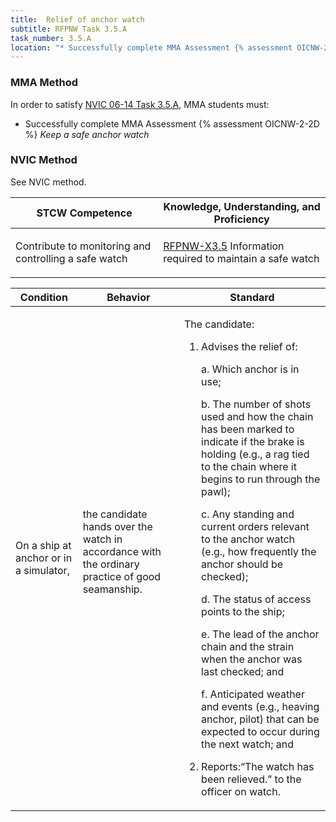 ```yaml
---
title:  Relief of anchor watch
subtitle: RFPNW Task 3.5.A 
task_number: 3.5.A
location: "* Successfully complete MMA Assessment {% assessment OICNW-2-2D %} *Keep a safe anchor watch*" 
---
```



### MMA Method

In order to satisfy  [NVIC 06-14  Task  3.5.A]({{site.baseurl}}/assets/images/nvic-06-14.pdf), MMA students must:

* Successfully complete MMA Assessment {% assessment OICNW-2-2D %} *Keep a safe anchor watch*


### NVIC Method

<a onclick="togglevisibility('nvic_methods')" >See NVIC method.</a>

<div id='nvic_methods' class='hide'>

<table>
<thead>
<tr>
<th class='forty'> STCW Competence </th>
<th class='sixty'> Knowledge, Understanding, and Proficiency </th>
</tr>
</thead>




<tbody>
<tr><td markdown='1'>

Contribute to monitoring and controlling a safe watch

</td><td markdown='1'>

[RFPNW-X3.5]({{site.baseurl}}/tables/24.html#RFPNW-X3.5) Information required to maintain a safe watch

</td></tr>


</tbody>
</table>


<table>
<thead>
<tr><th class='twenty'>  Condition </th><th class='twenty'> Behavior </th><th  class='sixty'>Standard </th></tr>
</thead>
<tbody >



<tr><td markdown='1'>

On a ship at anchor or in a simulator,

</td><td markdown='1'>

the candidate hands over the watch in accordance with the ordinary practice of good seamanship.

<br>

<div class="tooltip">
<span class="tooltiptext">
</span>
</div>


</td><td markdown='1'>

The candidate:

1. Advises the relief of:

	a. Which anchor is in use;

	b. The number of shots used and how the chain has been marked to indicate if the brake is holding (e.g., a rag tied to the chain where it begins to run through the pawl);

	c. Any standing and current orders relevant to the anchor watch (e.g., how frequently the anchor should be checked);

	d. The status of access points to the ship;

	e. The lead of the anchor chain and the strain when the anchor was last checked; and 

	f. Anticipated weather and events (e.g., heaving anchor, pilot) that can be expected to occur during the next watch; and

2. Reports:“The watch has been relieved.” to the officer on watch.

</td></tr>
</tbody>
</table>
</div>
